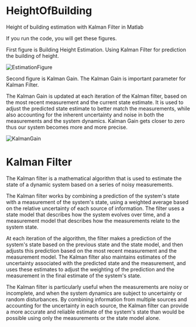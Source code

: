 # HeightOfBuilding
Height of building estimation with Kalman Filter in Matlab

If you run the code, you will get these figures. 

First figure is Building Height Estimation. Using Kalman Filter for prediction the building of height. 

![EstimationFigure](https://user-images.githubusercontent.com/74204842/232813725-58a03f18-a306-4b04-b51c-bd0eebd7e698.png)







Second figure is Kalman Gain. The Kalman Gain is important parameter for Kalman Filter. 

The Kalman Gain is updated at each iteration of the Kalman filter, based on the most recent measurement and the current state estimate. It is used to adjust the predicted state estimate to better match the measurements, while also accounting for the inherent uncertainty and noise in both the measurements and the system dynamics. Kalman Gain gets closer to zero thus our system becomes more and more precise.

![KalmanGain](https://user-images.githubusercontent.com/74204842/232813747-b974d9a6-1a33-4127-a537-937c179fd89a.png)




# Kalman Filter

The Kalman filter is a mathematical algorithm that is used to estimate the state of a dynamic system based on a series of noisy measurements. 

The Kalman filter works by combining a prediction of the system's state with a measurement of the system's state, using a weighted average based on the relative uncertainty of each source of information. The filter uses a state model that describes how the system evolves over time, and a measurement model that describes how the measurements relate to the system state.

At each iteration of the algorithm, the filter makes a prediction of the system's state based on the previous state and the state model, and then adjusts this prediction based on the most recent measurement and the measurement model. The Kalman filter also maintains estimates of the uncertainty associated with the predicted state and the measurement, and uses these estimates to adjust the weighting of the prediction and the measurement in the final estimate of the system's state.

The Kalman filter is particularly useful when the measurements are noisy or incomplete, and when the system dynamics are subject to uncertainty or random disturbances. By combining information from multiple sources and accounting for the uncertainty in each source, the Kalman filter can provide a more accurate and reliable estimate of the system's state than would be possible using only the measurements or the state model alone.
